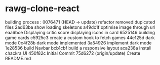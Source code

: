 # rawg-clone-react

building process : 
0076471 (HEAD -> update) refactor removed dupicated files
2ad63ba show loading skeletons
a49dc1f optimise image through url
eaa6bce Displaying critic score
        displaying icons in card
6525146 building game cards
c5925c3 create a custom hook to fetch games
44e125d dark mode
0c4f28b dark mode implemented
3a54926 implement dark mode
1e28536 build Navbar
bcb1cbf build a responsive layout
aca238a Install chackra UI
450f82c Initial Commit
75d6272 (origin/update) Create README.md